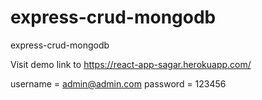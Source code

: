 # express-crud-mongodb
express-crud-mongodb


Visit demo link to https://react-app-sagar.herokuapp.com/

username = admin@admin.com
password = 123456
